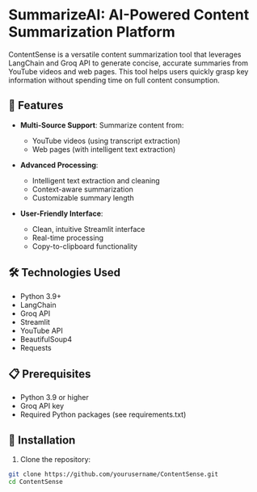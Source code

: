 # SummarizeAI: AI-Powered Content Summarization Platform

ContentSense is a versatile content summarization tool that leverages LangChain and Groq API to generate concise, accurate summaries from YouTube videos and web pages. This tool helps users quickly grasp key information without spending time on full content consumption.

## 🚀 Features

- **Multi-Source Support**: Summarize content from:
  - YouTube videos (using transcript extraction)
  - Web pages (with intelligent text extraction)
  
- **Advanced Processing**:
  - Intelligent text extraction and cleaning
  - Context-aware summarization
  - Customizable summary length
  
- **User-Friendly Interface**:
  - Clean, intuitive Streamlit interface
  - Real-time processing
  - Copy-to-clipboard functionality

## 🛠️ Technologies Used

- Python 3.9+
- LangChain
- Groq API
- Streamlit
- YouTube API
- BeautifulSoup4
- Requests

## 📋 Prerequisites

- Python 3.9 or higher
- Groq API key
- Required Python packages (see requirements.txt)

## 🔧 Installation

1. Clone the repository:
```bash
git clone https://github.com/yourusername/ContentSense.git
cd ContentSense
